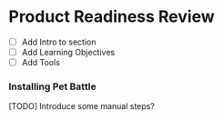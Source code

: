 # Product Readiness Review

- [ ] Add Intro to section
- [ ] Add Learning Objectives
- [ ] Add Tools

### Installing Pet Battle
[TODO] Introduce some manual steps?

### 